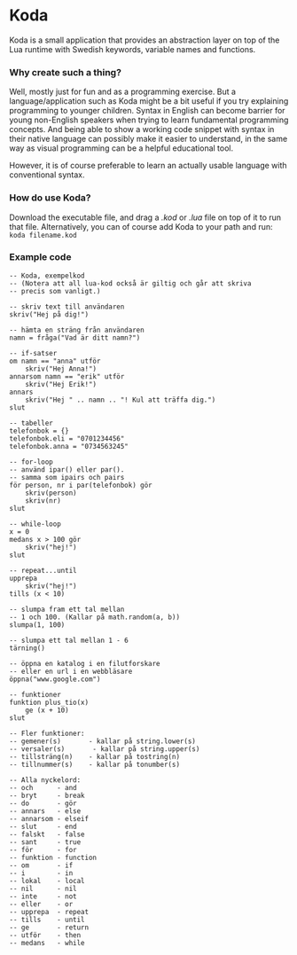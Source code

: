 # Koda
Koda is a small application that provides an abstraction layer on top of the Lua runtime with Swedish keywords, variable names and functions.

### Why create such a thing?
Well, mostly just for fun and as a programming exercise. But a language/application such as Koda might be a bit useful if you try explaining programming to younger children. Syntax in English can become barrier for young non-English speakers when trying to learn fundamental programming concepts. And being able to show a working code snippet with syntax in their native language can possibly make it easier to understand, in the same way as visual programming can be a helpful educational tool.

However, it is of course preferable to learn an actually usable language with conventional syntax.

### How do use Koda?
Download the executable file, and drag a *.kod* or *.lua* file on top of it to run that file. Alternatively, you can of course add Koda to your path and run:
`koda filename.kod`

### Example code
```
-- Koda, exempelkod
-- (Notera att all lua-kod också är giltig och går att skriva
-- precis som vanligt.)

-- skriv text till användaren
skriv("Hej på dig!")

-- hämta en sträng från användaren
namn = fråga("Vad är ditt namn?")

-- if-satser
om namn == "anna" utför
    skriv("Hej Anna!")
annarsom namn == "erik" utför
    skriv("Hej Erik!")
annars
    skriv("Hej " .. namn .. "! Kul att träffa dig.")
slut

-- tabeller
telefonbok = {}
telefonbok.eli = "0701234456"
telefonbok.anna = "0734563245"

-- for-loop
-- använd ipar() eller par().
-- samma som ipairs och pairs
för person, nr i par(telefonbok) gör
    skriv(person)
    skriv(nr)
slut

-- while-loop
x = 0
medans x > 100 gör
    skriv("hej!")
slut

-- repeat...until
upprepa
    skriv("hej!")
tills (x < 10)

-- slumpa fram ett tal mellan
-- 1 och 100. (Kallar på math.random(a, b))
slumpa(1, 100)

-- slumpa ett tal mellan 1 - 6
tärning()

-- öppna en katalog i en filutforskare
-- eller en url i en webbläsare
öppna("www.google.com")

-- funktioner
funktion plus_tio(x)
    ge (x + 10)
slut

-- Fler funktioner:
-- gemener(s)       - kallar på string.lower(s)
-- versaler(s)       - kallar på string.upper(s)
-- tillsträng(n)    - kallar på tostring(n)
-- tillnummer(s)    - kallar på tonumber(s)

-- Alla nyckelord:
-- och      - and
-- bryt     - break
-- do       - gör
-- annars   - else
-- annarsom - elseif
-- slut     - end
-- falskt   - false
-- sant     - true
-- för      - for
-- funktion - function
-- om       - if
-- i        - in
-- lokal    - local
-- nil      - nil
-- inte     - not
-- eller    - or
-- upprepa  - repeat
-- tills    - until
-- ge       - return
-- utför    - then
-- medans   - while
```
